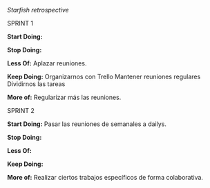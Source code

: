 *Starfish retrospective*

SPRINT 1

**Start Doing:**

**Stop Doing:**

**Less Of:**
Aplazar reuniones.

**Keep Doing:**
Organizarnos con Trello
Mantener reuniones regulares
Dividirnos las tareas 

**More of:**
Regularizar más las reuniones.



SPRINT 2

**Start Doing:**
Pasar las reuniones de semanales a dailys.

**Stop Doing:**

**Less Of:**

**Keep Doing:**

**More of:**
Realizar ciertos trabajos específicos de forma colaborativa.


